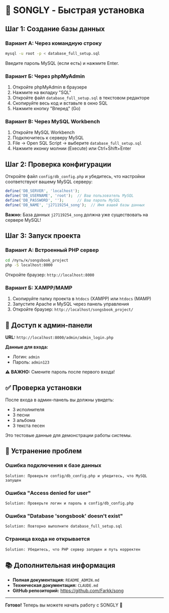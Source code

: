 # 🚀 SONGLY - Быстрая установка

## Шаг 1: Создание базы данных

### Вариант А: Через командную строку

```bash
mysql -u root -p < database_full_setup.sql
```

Введите пароль MySQL (если есть) и нажмите Enter.

### Вариант Б: Через phpMyAdmin

1. Откройте phpMyAdmin в браузере
2. Нажмите на вкладку "SQL"
3. Откройте файл `database_full_setup.sql` в текстовом редакторе
4. Скопируйте весь код и вставьте в окно SQL
5. Нажмите кнопку "Вперед" (Go)

### Вариант В: Через MySQL Workbench

1. Откройте MySQL Workbench
2. Подключитесь к серверу MySQL
3. File → Open SQL Script → выберите `database_full_setup.sql`
4. Нажмите иконку молнии (Execute) или Ctrl+Shift+Enter

## Шаг 2: Проверка конфигурации

Откройте файл `config/db_config.php` и убедитесь, что настройки соответствуют вашему MySQL серверу:

```php
define('DB_SERVER', 'localhost');
define('DB_USERNAME', 'root');  // Ваш пользователь MySQL
define('DB_PASSWORD', '');      // Ваш пароль MySQL
define('DB_NAME', 'j27119254_song');  // Имя вашей базы данных
```

**Важно:** База данных `j27119254_song` должна уже существовать на сервере MySQL!

## Шаг 3: Запуск проекта

### Вариант А: Встроенный PHP сервер

```bash
cd /путь/к/songsbook_project
php -S localhost:8000
```

Откройте браузер: `http://localhost:8000`

### Вариант Б: XAMPP/MAMP

1. Скопируйте папку проекта в `htdocs` (XAMPP) или `htdocs` (MAMP)
2. Запустите Apache и MySQL через панель управления
3. Откройте браузер: `http://localhost/songsbook_project/`

## 🎯 Доступ к админ-панели

**URL:** `http://localhost:8000/admin/admin_login.php`

**Данные для входа:**
- Логин: `admin`
- Пароль: `admin123`

⚠️ **ВАЖНО:** Смените пароль после первого входа!

## ✅ Проверка установки

После входа в админ-панель вы должны увидеть:
- 3 исполнителя
- 3 песни
- 3 альбома
- 3 текста песен

Это тестовые данные для демонстрации работы системы.

## 🔧 Устранение проблем

### Ошибка подключения к базе данных
```
Solution: Проверьте config/db_config.php и убедитесь, что MySQL запущен
```

### Ошибка "Access denied for user"
```
Solution: Проверьте логин и пароль в config/db_config.php
```

### Ошибка "Database 'songsbook' doesn't exist"
```
Solution: Повторно выполните database_full_setup.sql
```

### Страница входа не открывается
```
Solution: Убедитесь, что PHP сервер запущен и путь корректен
```

## 📚 Дополнительная информация

- **Полная документация:** `README_ADMIN.md`
- **Техническая документация:** `CLAUDE.md`
- **GitHub репозиторий:** https://github.com/Farkk/song

---

**Готово!** Теперь вы можете начать работу с SONGLY 🎵
